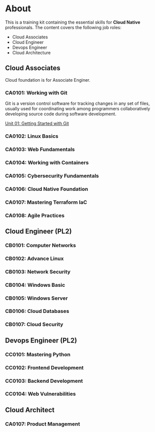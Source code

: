 # About
This is a training kit containing the essential skills for **Cloud Native** professionals. The content covers the following job roles:
- Cloud Associates
- Cloud Engineer
- Devops Engineer
- Cloud Architecture


## Cloud Associates

Cloud foundation is for Associate Enginer.

### CA0101: Working with Git
Git is a version control software for tracking changes in any set of files, usually used for coordinating work among programmers collaboratively developing source code during software development. 

[Unit 01: Getting Started with Git](https://openlearnhack.github.io/CA0101/U01)

### CA0102: Linux Basics

### CA0103: Web Fundamentals

### CA0104: Working with Containers

### CA0105: Cybersecurity Fundamentals

### CA0106: Cloud Native Foundation

### CA0107: Mastering Terraform IaC

### CA0108: Agile Practices


## Cloud Engineer (PL2)

### CB0101: Computer Networks

### CB0102: Advance Linux

### CB0103: Network Security

### CB0104: Windows Basic 

### CB0105: Windows Server

### CB0106: Cloud Databases

### CB0107: Cloud Security


## Devops Engineer (PL2)


### CC0101: Mastering Python

### CC0102: Frontend Development

### CC0103: Backend Development

### CC0104: Web Vulnerabilities


## Cloud Architect

### CA0107: Product Management 